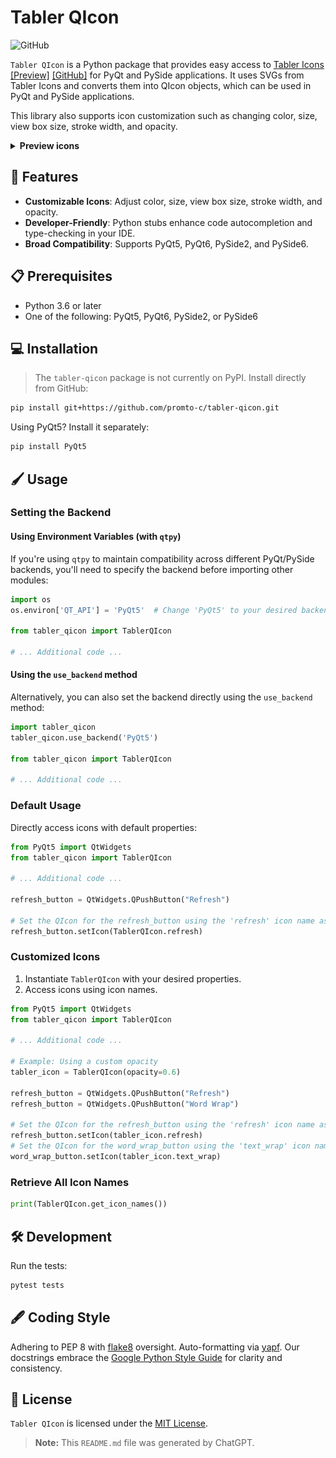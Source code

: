 
# Tabler QIcon

![GitHub](https://img.shields.io/github/license/promto-c/tabler-qicon)

`Tabler QIcon` is a Python package that provides easy access to [Tabler Icons](https://tabler-icons.io/) [[Preview]](https://tabler-icons.io/) [[GitHub]](https://github.com/tabler/tabler-icons) for PyQt and PySide applications. It uses SVGs from Tabler Icons and converts them into QIcon objects, which can be used in PyQt and PySide applications.

This library also supports icon customization such as changing color, size, view box size, stroke width, and opacity.

<details>
  <summary><b>Preview icons</b></summary>

  ![Tabler Icons](https://raw.githubusercontent.com/tabler/tabler-icons/master/.github/icons-dark.png)

</details>

## 🚀 Features

- **Customizable Icons**: Adjust color, size, view box size, stroke width, and opacity.
- **Developer-Friendly**: Python stubs enhance code autocompletion and type-checking in your IDE.
- **Broad Compatibility**: Supports PyQt5, PyQt6, PySide2, and PySide6.

## 📋 Prerequisites

- Python 3.6 or later
- One of the following: PyQt5, PyQt6, PySide2, or PySide6

## 💻 Installation

> The `tabler-qicon` package is not currently on PyPI. Install directly from GitHub:

```bash
pip install git+https://github.com/promto-c/tabler-qicon.git
```

Using PyQt5? Install it separately:

```bash
pip install PyQt5
```

## 🖌️ Usage

### Setting the Backend

#### Using Environment Variables (with `qtpy`)

If you're using `qtpy` to maintain compatibility across different PyQt/PySide backends, you'll need to specify the backend before importing other modules:

```python
import os
os.environ['QT_API'] = 'PyQt5'  # Change 'PyQt5' to your desired backend

from tabler_qicon import TablerQIcon

# ... Additional code ...
```

#### Using the `use_backend` method

Alternatively, you can also set the backend directly using the `use_backend` method:

```python
import tabler_qicon
tabler_qicon.use_backend('PyQt5')

from tabler_qicon import TablerQIcon

# ... Additional code ...
```

### Default Usage

Directly access icons with default properties:

```python
from PyQt5 import QtWidgets
from tabler_qicon import TablerQIcon

# ... Additional code ...

refresh_button = QtWidgets.QPushButton("Refresh")

# Set the QIcon for the refresh_button using the 'refresh' icon name as an attribute
refresh_button.setIcon(TablerQIcon.refresh)
```

### Customized Icons

1. Instantiate `TablerQIcon` with your desired properties.
2. Access icons using icon names.

```python
from PyQt5 import QtWidgets
from tabler_qicon import TablerQIcon

# ... Additional code ...

# Example: Using a custom opacity
tabler_icon = TablerQIcon(opacity=0.6)

refresh_button = QtWidgets.QPushButton("Refresh")
refresh_button = QtWidgets.QPushButton("Word Wrap")

# Set the QIcon for the refresh_button using the 'refresh' icon name as an attribute
refresh_button.setIcon(tabler_icon.refresh)
# Set the QIcon for the word_wrap_button using the 'text_wrap' icon name as an attribute
word_wrap_button.setIcon(tabler_icon.text_wrap)
```

### Retrieve All Icon Names

```python
print(TablerQIcon.get_icon_names())
```

## 🛠️ Development

Run the tests:

```bash
pytest tests
```

## 🖋️ Coding Style

Adhering to PEP 8 with [flake8](https://flake8.pycqa.org/en/latest/) oversight. Auto-formatting via [yapf](https://github.com/google/yapf). Our docstrings embrace the [Google Python Style Guide](https://google.github.io/styleguide/pyguide.html) for clarity and consistency.

## 📜 License

`Tabler QIcon` is licensed under the [MIT License](LICENSE).

> **Note:** This `README.md` file was generated by ChatGPT.
